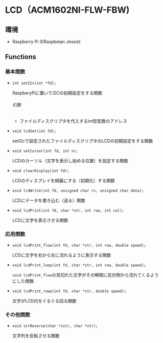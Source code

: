 # LCD（ACM1602NI-FLW-FBW)


## 環境

- Raspberry Pi 3(Raspbeian Jessie)

## Functions
### 基本関数
- `int setI2c(int *fd);`  

  RaspberyPiに置いてI2Cの初期設定をする関数  
  ###### 引数
  - ファイルディスクリプタを代入するint型変数のアドレス
- `void lcdSet(int fd);`  

  setI2cで設定されたファイルディスクリプタのLCDの初期設定をする関数
- `void setCursor(int fd, int n);`  

  LCDのカーソル（文字を表示し始める位置）を設定する関数
- `void clearDisplay(int fd);`  

  LCDのディスプレイを綺麗にする（初期化）する関数
- `void lcdWrite(int fd, unsigned char rs, unsigned char data);`  

  LCDにデータを書き込む（送る）関数
- `void lcdPrint(int fd, char *str, int row, int col);`  

  LCDに文字を表示させる関数

### 応用関数
- `void lcdPrint_flow(int fd, char *str, int row, double speed);`  

  LCDに文字を右から左に流れるように表示する関数
- `void lcdPrint_loop(int fd, char *str, int row, double speed);`  

  `void lcdPrint_flow`の見切れた文字がその瞬間に反対側から流れてくるようにした関数
- `void lcdPrint_rowp(int fd, char *str, double speed);`  

  文字がLCD内をぐるぐる回る関数

### その他関数
- `void strReverse(char *sstr, char *str);`

  文字列を反転させる関数
